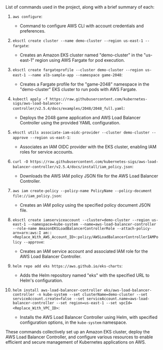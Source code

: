 List of commands used in the project, along with a brief summary of each:


1. `aws configure`:
   - Command to configure AWS CLI with account credentials and preferences.

2. `eksctl create cluster --name demo-cluster --region us-east-1 --fargate`:
   - Creates an Amazon EKS cluster named "demo-cluster" in the "us-east-1" region using AWS Fargate for pod execution.

3. `eksctl create fargateprofile --cluster demo-cluster --region us-east-1 --name alb-sample-app --namespace game-2048`:
   - Creates a Fargate profile for the "game-2048" namespace in the "demo-cluster" EKS cluster to run pods with AWS Fargate.

4. `kubectl apply -f https://raw.githubusercontent.com/kubernetes-sigs/aws-load-balancer-controller/v2.5.4/docs/examples/2048/2048_full.yaml`:
   - Deploys the 2048 game application and AWS Load Balancer Controller using the provided YAML configuration.

5. `eksctl utils associate-iam-oidc-provider --cluster demo-cluster --approve --region us-east-1`:
   - Associates an IAM OIDC provider with the EKS cluster, enabling IAM roles for service accounts.

6. `curl -O https://raw.githubusercontent.com/kubernetes-sigs/aws-load-balancer-controller/v2.5.4/docs/install/iam_policy.json`:
   - Downloads the AWS IAM policy JSON file for the AWS Load Balancer Controller.

7. `aws iam create-policy --policy-name PolicyName --policy-document file://iam_policy.json`:
   - Creates an IAM policy using the specified policy document JSON file.

8. `eksctl create iamserviceaccount --cluster=demo-cluster --region us-east-1 --namespace=kube-system --name=aws-load-balancer-controller --role-name AmazonEKSLoadBalancerControllerRole --attach-policy-arn=arn:aws:I am::<Replace_With_AWS_Account_ID>:policy/AWSLoadBalancerControllerIAMPolicy --approve`:
   - Creates an IAM service account and associated IAM role for the AWS Load Balancer Controller.

9. `helm repo add eks https://aws.github.io/eks-charts`:
   - Adds the Helm repository named "eks" with the specified URL to Helm's configuration.

10. `helm install aws-load-balancer-controller eks/aws-load-balancer-controller -n kube-system --set clusterName=demo-cluster --set serviceAccount.create=false --set serviceAccount.name=aws-load-balancer-controller --set region=us-east-1 --set vpcId=<Replace_With_VPC_ID>`:
    - Installs the AWS Load Balancer Controller using Helm, with specified configuration options, in the `kube-system` namespace.

These commands collectively set up an Amazon EKS cluster, deploy the AWS Load Balancer Controller, and configure various resources to enable efficient and secure management of Kubernetes applications on AWS.

